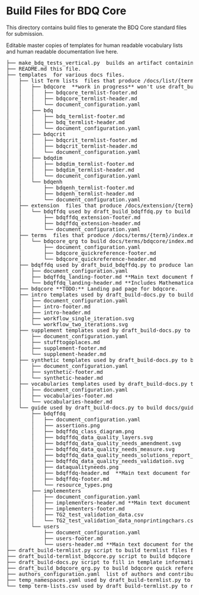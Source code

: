 # Build Files for BDQ Core
 
This directory contains build files to generate the BDQ Core standard files for submission.

Editable master copies of templates for human readable vocabulary lists and human readable documentation live here.

<pre>
├── make_bdq_tests_vertical.py  builds an artifact containing a list of tests, purpose unclear.
├── README.md this file.
├── templates  for various docs files.
│   ├── list Term lists  files that produce /docs/list/{term}/index.md and /dist/{term}.xml files using draft_build-termlist.py
│   │   ├── bdqcore  **work in progress** won't use draft_build-termlisty.py
│   │   │   ├── bdqcore_termlist-footer.md
│   │   │   ├── bdqcore_termlist-header.md
│   │   │   └── document_configuration.yaml
│   │   ├── bdq
│   │   │   ├── bdq_termlist-footer.md
│   │   │   ├── bdq_termlist-header.md
│   │   │   └── document_configuration.yaml
│   │   ├── bdqcrit
│   │   │   ├── bdqcrit_termlist-footer.md
│   │   │   ├── bdqcrit_termlist-header.md
│   │   │   └── document_configuration.yaml
│   │   ├── bdqdim
│   │   │   ├── bdqdim_termlist-footer.md
│   │   │   ├── bdqdim_termlist-header.md
│   │   │   └── document_configuration.yaml
│   │   └── bdqenh
│   │       ├── bdqenh_termlist-footer.md
│   │       ├── bdqenh_termlist-header.md
│   │       └── document_configuration.yaml
│   ├── extension  files that produce /docs/extension/{term}/index.md vocabulary extension list files
│   │   └── bdqffdq used by draft_build_bdqffdq.py to build docs/extension/bdqffdq/index.md extension list with additional axioms
│   │       ├── bdqffdq_extension-footer.md
│   │       ├── bdqffdq_extension-header.md
│   │       └── document_configuration.yaml
│   ├── terms  files that produce /docs/terms/{term}/index.md 
│   │   └── bdqcore_qrg to build docs/terms/bdqcore/index.md quick reference guide using draft_build_bdqcore_qrg.py
│   │       ├── document_configuration.yaml
│   │       ├── bdqcore_quickreference-footer.md
│   │       └── bdqcore_quickreference-header.md
│   ├── bdqffdq used by draft_buid_bdqffdq.py to produce landing page for bdqffdq /docs/bdqffdq/index.md
│   │   ├── document_configuration.yaml
│   │   ├── bdqffdq_landing-footer.md **Main text document for landing page**
│   │   └── bdqffdq_landing-header.md **Includes Mathematical Forumulation**
│   ├── bdqcore **TODO:** Landing pad page for bdqcore.
│   ├── intro templates used by draft_build-docs.py to build docs/intro/
│   │   ├── document_configuration.yaml
│   │   ├── intro-footer.md
│   │   ├── intro-header.md
│   │   ├── workflow_single_iteration.svg
│   │   └── workflow_two_iterations.svg
│   ├── supplement templates used by draft_build-docs.py to build docs/supplement/
│   │   ├── document_configuration.yaml
│   │   ├── stufftogoplaces.md
│   │   ├── supplement-footer.md
│   │   └── supplement-header.md
│   ├── synthetic templates used by draft_build-docs.py to build docs/synthetic/
│   │   ├── document_configuration.yaml
│   │   ├── synthetic-footer.md
│   │   └── synthetic-header.md
│   ├── vocabularies templates used by draft_build-docs.py to build docs/vocabularies/
│   │   ├── document_configuration.yaml
│   │   ├── vocabularies-footer.md
│   │   └── vocabularies-header.md
│   └── guide used by draft_build-docs.py to build docs/guide/ pages
│       ├── bdqffdq
│       │   ├── document_configuration.yaml
│       │   ├── assertions.png
│       │   ├── bdqffdq_class_diagram.png
│       │   ├── bdqffdq_data_quality_layers.svg
│       │   ├── bdqffdq_data_quality_needs_amendment.svg
│       │   ├── bdqffdq_data_quality_needs_measure.svg
│       │   ├── bdqffdq_data_quality_needs_solutions_report_validation.svg
│       │   ├── bdqffdq_data_quality_needs_validation.svg
│       │   ├── dataqualityneeds.png
│       │   ├── bdqffdq-header.md  **Main text document for the bdqffdq guide**
│       │   ├── bdqffdq-footer.md
│       │   └── resource_types.png
│       ├── implementers
│       │   ├── document_configuration.yaml
│       │   ├── implementers-header.md **Main text document for the implementers guide**
│       │   ├── implementers-footer.md
│       │   ├── TG2_test_validation_data.csv
│       │   └── TG2_test_validation_data_nonprintingchars.csv
│       └── users
│           ├── document_configuration.yaml
│           ├── users-footer.md
│           └── users-header.md **Main text document for the users guide**
├── draft_build-termlist.py script to build termlist files for docs/list/ from templates (plus rdf for dist/), draft refers to this being to build a draft standard
├── draft_build-termlist_bdqcore.py script to build bdqcore termlist for docs/list/ from templates, needs more complete input list,  draft refers to this being to build a draft standard
├── draft_build-docs.py script to fill in template information and copy files that don't include terms from build/templates to docs/
├── draft_build_bdqcore_qrg.py to build bdqcore quick reference guide
├── authors_configuration.yaml  list of authors and contributors
├── temp_namespaces.yaml used by draft_build-termlist.py to replace a rs.tdwg.org resource unavailable for a draft standard
└── temp_term-lists.csv used by draft_build-termlist.py to replace a rs.tdwg.org resource unavailable for a draft standard
</pre>


